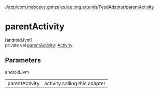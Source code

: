 //[app](../../../index.md)/[com.mobdeve.gonzales.lee.ong.artemis](../index.md)/[FeedAdapter](index.md)/[parentActivity](parent-activity.md)

# parentActivity

[androidJvm]\
private val [parentActivity](parent-activity.md): [Activity](https://developer.android.com/reference/kotlin/android/app/Activity.html)

## Parameters

androidJvm

| | |
|---|---|
| parentActivity | activity calling this adapter |
